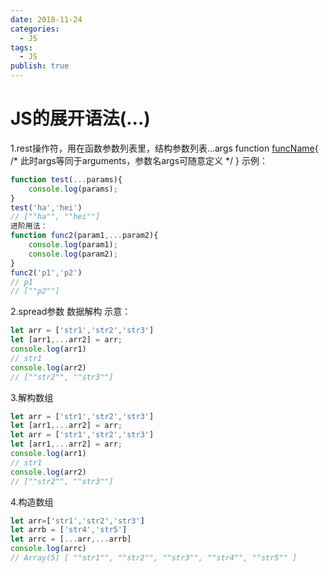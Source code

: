 ```yaml
---
date: 2018-11-24
categories:
  - JS
tags:
  - JS
publish: true
---
```


# JS的展开语法(...)

1.rest操作符，用在函数参数列表里，结构参数列表...args
function [funcName](...args){
/* 此时args等同于arguments，参数名args可随意定义 */
}
示例：

```js
function test(...params){
    console.log(params);
}
test('ha','hei')
// [""ha"", ""hei""]
进阶用法：
function func2(param1,...param2){
    console.log(param1);
    console.log(param2);
}
func2('p1','p2')
// p1
// [""p2""]
```

2.spread参数
数据解构
示意：

```js
let arr = ['str1','str2','str3']
let [arr1,...arr2] = arr;
console.log(arr1)
// str1
console.log(arr2)
// [""str2"", ""str3""]
```

3.解构数组

```js
let arr = ['str1','str2','str3']
let [arr1,...arr2] = arr;
let arr = ['str1','str2','str3']
let [arr1,...arr2] = arr;
console.log(arr1)
// str1
console.log(arr2)
// [""str2"", ""str3""]
```

4.构造数组

```js
let arr=['str1','str2','str3']
let arrb = ['str4','str5']
let arrc = [...arr,...arrb]
console.log(arrc)
// Array(5) [ ""str1"", ""str2"", ""str3"", ""str4"", ""str5"" ]
```
